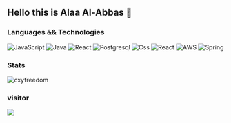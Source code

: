 ## Hello this is Alaa Al-Abbas  :wave:





### Languages && Technologies

![JavaScript](https://img.shields.io/badge/-JavaScript-000?&logo=JavaScript)
![Java](https://img.shields.io/badge/-Java-000?&logo=Java&logoColor=007396)
![React](https://img.shields.io/badge/-react-000?&logo=React)
![Postgresql](https://img.shields.io/badge/-postgresql-000?&logo=Postgresql)
![Css](https://img.shields.io/badge/-css-000?&logo=Css)
![React](https://img.shields.io/badge/-React-000?&logo=React)
![AWS](https://img.shields.io/badge/-AWS-000?&logo=Amazon-AWS&logoColor=F90)
![Spring](https://img.shields.io/badge/-Spring-000?&logo=Spring)

### Stats

<p><img src="https://github-readme-stats.vercel.app/api?username=alaa281997&show_icons=true&theme=dracula" alt="cxyfreedom" /></p>


### visitor
<img src="https://visitor-badge.glitch.me/badge?page_id=alaa281997"/>
